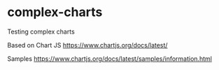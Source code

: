 # complex-charts

Testing complex charts

Based on Chart JS https://www.chartjs.org/docs/latest/

Samples https://www.chartjs.org/docs/latest/samples/information.html
